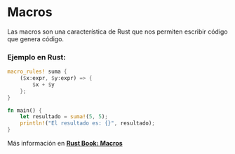 # Macros
Las macros son una característica de Rust que nos permiten escribir código que genera código.
### Ejemplo en Rust:
```rust
macro_rules! suma {
    ($x:expr, $y:expr) => {
        $x + $y
    };
}

fn main() {
    let resultado = suma!(5, 5);
    println!("El resultado es: {}", resultado);
}
```

Más información en [**Rust Book: Macros**](https://book.rustlang-es.org/rust-book-es/ch19-06-macros.html)